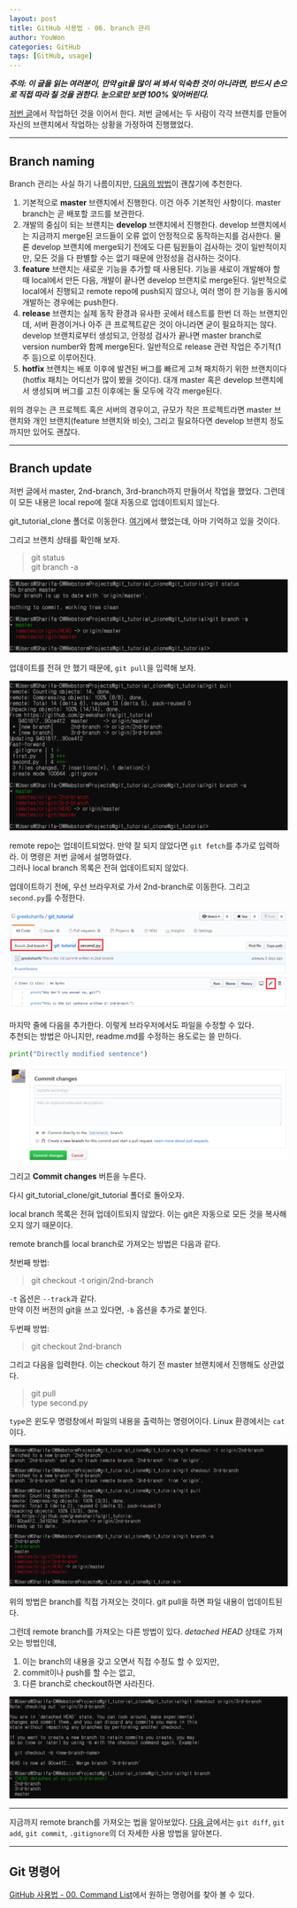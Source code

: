 ```yaml
---
layout: post
title: GitHub 사용법 - 06. branch 관리
author: YouWon
categories: GitHub
tags: [GitHub, usage]
---
```



***주의: 이 글을 읽는 여러분이, 만약 git을 많이 써 봐서 익숙한 것이 아니라면, 반드시 손으로 직접 따라 칠 것을 권한다. 눈으로만 보면 100% 잊어버린다.***

[저번 글](https://greeksharifa.github.io/github/2018/08/11/github-usage-05-branch-basic/)에서 작업하던 것을 이어서 한다. 저번 글에서는 두 사람이 각각 브랜치를 만들어 자신의 브랜치에서 작업하는 상황을 가정하여 진행했었다.

---

## Branch naming

Branch 관리는 사실 하기 나름이지만, [다음의 방법](https://nvie.com/posts/a-successful-git-branching-model/)이 괜찮기에 추천한다.

1. 기본적으로 **master** 브랜치에서 진행한다. 이건 아주 기본적인 사항이다. master branch는 곧 배포할 코드를 보관한다.
2. 개발의 중심이 되는 브랜치는 **develop** 브랜치에서 진행한다. develop 브랜치에서는 지금까지 merge된 코드들이 오류 없이 안정적으로 동작하는지를 검사한다. 물론 develop 브랜치에 merge되기 전에도 다른 팀원들이 검사하는 것이 일반적이지만, 모든 것을 다 판별할 수는 없기 때문에 안정성을 검사하는 것이다.
3. **feature** 브랜치는 새로운 기능을 추가할 때 사용된다. 기능을 새로이 개발해야 할 때 local에서 만든 다음, 개발이 끝나면 develop 브랜치로 merge된다. 일반적으로 local에서 진행되고 remote repo에 push되지 않으나, 여러 명이 한 기능을 동시에 개발하는 경우에는 push한다.
4. **release** 브랜치는 실제 동작 환경과 유사한 곳에서 테스트를 한번 더 하는 브랜치인데, 서버 환경이거나 아주 큰 프로젝트같은 것이 아니라면 굳이 필요하지는 않다. develop 브랜치로부터 생성되고, 안정성 검사가 끝나면 master branch로 version number와 함께 merge된다. 일반적으로 release 관련 작업은 주기적(1주 등)으로 이루어진다.
5. **hotfix** 브랜치는 배포 이후에 발견된 버그를 빠르게 고쳐 패치하기 위한 브랜치이다(hotfix 패치는 어디선가 많이 봤을 것이다). 대개 master 혹은 develop 브랜치에서 생성되며 버그를 고친 이후에는 둘 모두에 각각 merge된다.

위의 경우는 큰 프로젝트 혹은 서버의 경우이고, 규모가 작은 프로젝트라면 master 브랜치와 개인 브랜치(feature 브랜치와 비슷), 그리고 필요하다면 develop 브랜치 정도까지만 있어도 괜찮다.

---

## Branch update

저번 글에서 master, 2nd-branch, 3rd-branch까지 만들어서 작업을 했었다. 그런데 이 모든 내용은 local repo에 절대 자동으로 업데이트되지 않는다.

git_tutorial_clone 폴더로 이동한다. [여기](https://greeksharifa.github.io/github/2018/07/08/github-usage-03-clone-log-gitignore/#local-directory-%EC%83%9D%EC%84%B1)에서 했었는데, 아마 기억하고 있을 것이다.

그리고 브랜치 상태를 확인해 보자.

> git status  
> git branch -a  

![01_clone](/public/img/GitHub/2018_08_12_github_usage_06_branch-intermediate/01_clone.PNG)

업데이트를 전혀 안 했기 때문에, `git pull`을 입력해 보자.

![02_pull](/public/img/GitHub/2018_08_12_github_usage_06_branch-intermediate/02_pull.PNG)

remote repo는 업데이트되었다. 만약 잘 되지 않았다면 `git fetch`를 추가로 입력하라. 이 명령은 저번 글에서 설명하였다.  
그러나 local branch 목록은 전혀 업데이트되지 않았다. 


업데이트하기 전에, 우선 브라우저로 가서 2nd-branch로 이동한다. 그리고 `second.py`를 수정한다.

![03_browser](/public/img/GitHub/2018_08_12_github_usage_06_branch-intermediate/03_browser.PNG)

마지막 줄에 다음을 추가한다. 이렇게 브라우저에서도 파일을 수정할 수 있다.  
추천되는 방법은 아니지만, readme.md를 수정하는 용도로는 쓸 만하다.

```python
print("Directly modified sentence")
```

![04_browser](/public/img/GitHub/2018_08_12_github_usage_06_branch-intermediate/04_browser.PNG)

그리고 **Commit changes** 버튼을 누른다.

다시 git_tutorial_clone/git_tutorial 폴더로 돌아오자.

local branch 목록은 전혀 업데이트되지 않았다. 이는 git은 자동으로 모든 것을 복사해오지 않기 때문이다. 

remote branch를 local branch로 가져오는 방법은 다음과 같다.

첫번째 방법:

> git checkout -t origin/2nd-branch  

`-t` 옵션은 `--track`과 같다.  
만약 이전 버전의 git을 쓰고 있다면, `-b` 옵션을 추가로 붙인다.

두번째 방법:

> git checkout 2nd-branch

그리고 다음을 입력한다. 이는 checkout 하기 전 master 브랜치에서 진행해도 상관없다.
> git pull  
> type second.py

`type`은 윈도우 명령창에서 파일의 내용을 출력하는 명령어이다. Linux 환경에서는 `cat`이다.

![05_local](/public/img/GitHub/2018_08_12_github_usage_06_branch-intermediate/05_local.PNG)

위의 방법은 branch를 직접 가져오는 것이다. git pull을 하면 파일 내용이 업데이트된다.

그런데 remote branch를 가져오는 다른 방법이 있다. *detached HEAD* 상태로 가져오는 방법인데, 
1. 이는 branch의 내용을 갖고 오면서 직접 수정도 할 수 있지만, 
2. commit이나 push를 할 수는 없고, 
3. 다른 branch로 checkout하면 사라진다.

![06_detached](/public/img/GitHub/2018_08_12_github_usage_06_branch-intermediate/06_detached.PNG)

---

지금까지 remote branch를 가져오는 법을 알아보았다. [다음 글](https://greeksharifa.github.io/github/2018/08/15/github-usage-07-diff-add-commit-gitignore-intermediate/)에서는 `git diff`, `git add`, `git commit`, `.gitignore`의 더 자세한 사용 방법을 알아본다.

---

## Git 명령어

[GitHub 사용법 - 00. Command List](https://greeksharifa.github.io/github/2018/06/29/github-usage-00-command-list/)에서 원하는 명령어를 찾아 볼 수 있다.
